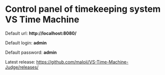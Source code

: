 # Control panel of timekeeping system VS Time Machine

Default url: **http://localhost:8080/**

Default login: **admin**

Default password: **admin**


Latest release: https://github.com/maloii/VS-Time-Machine-Judge/releases/


